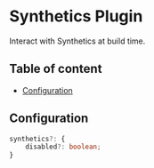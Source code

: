 # Synthetics Plugin <!-- #omit in toc -->

Interact with Synthetics at build time.

<!-- The title and the following line will both be added to the root README.md  -->

## Table of content <!-- #omit in toc -->

<!-- This is auto generated with yarn cli integrity -->

<!-- #toc -->
-   [Configuration](#configuration)
<!-- #toc -->

## Configuration

```ts
synthetics?: {
    disabled?: boolean;
}
```